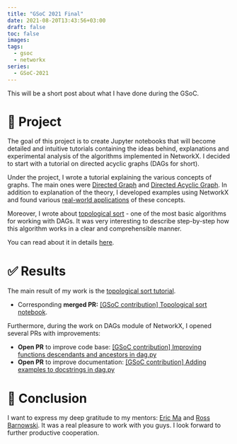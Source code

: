 ```yaml
---
title: "GSoC 2021 Final"
date: 2021-08-20T13:43:56+03:00
draft: false
toc: false
images:
tags:
  - gsoc
  - networkx
series:
  - GSoC-2021
---
```


This will be a short post about
what I have done during the GSoC.

# 🚀 Project

The goal of this project is to create Jupyter notebooks that will become detailed and intuitive tutorials
containing the ideas behind, explanations and experimental analysis of the algorithms
implemented in NetworkX.
I decided to start with a tutorial on directed acyclic graphs (DAGs for short).

Under the project, I wrote a tutorial explaining the various concepts of graphs.
The main ones were
[Directed Graph](https://networkx.org/nx-guides/content/algorithms/dag/index.html#directed-graph)
and 
[Directed Acyclic Graph](https://networkx.org/nx-guides/content/algorithms/dag/index.html#directed-acyclic-graph).
In addition to explanation of the theory,
I developed examples using NetworkX and found various
[real-world applications](https://networkx.org/nx-guides/content/algorithms/dag/index.html#applications)
of these concepts.

Moreover, I wrote about
[topological sort](https://networkx.org/nx-guides/content/algorithms/dag/index.html#topological-sort) -
one of the most basic algorithms for working with DAGs.
It was very interesting to describe step-by-step how this algorithm works in a clear and comprehensible manner.

You can read about it in details
[here](https://networkx.org/nx-guides/content/algorithms/dag/index.html#).

# ✅ Results

The main result of my work is the
[topological sort tutorial](https://networkx.org/nx-guides/content/algorithms/dag/index.html#).
* Corresponding **merged PR:**
[[GSoC contribution] Topological sort notebook](https://github.com/networkx/nx-guides/pull/44).

Furthermore, during the work on DAGs module of NetworkX, I opened several PRs with improvements:
* **Open PR** to improve code base:
[[GSoC contribution] Improving functions descendants and ancestors in dag.py](https://github.com/networkx/networkx/pull/5017)
* **Open PR** to improve documentation:
[[GSoC contribution] Adding examples to docstrings in dag.py](https://github.com/networkx/networkx/pull/5019)

# 🥳 Conclusion

I want to express my deep gratitude to my mentors:
[Eric Ma](https://github.com/ericmjl)
and
[Ross Barnowski](https://github.com/rossbar).
It was a real pleasure to work with you guys.
I look forward to further productive cooperation.